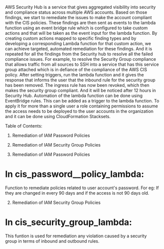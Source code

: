 AWS Security Hub is a service that gives aggregated visibility into security and compliance status across multiple AWS accounts. Based on those findings, we start to remediate the issues to make the account compliant with the CIS policies. These findings are then sent as events to the lambda function using an event bridge rule which is configured to take custom actions and that will be taken as the event input for the lambda function.
By creating custom actions mapped to specific finding types and by developing a corresponding Lambda function for that custom action, we can achieve targeted, automated remediation for these findings. And it is repeated for all the findings from the Security hub to resolve all the failed compliance issues.
For example, to resolve the Security Group compliance that allows traffic from all sources to SSH into a service that has this service group attached which is in defiance of the compliance of the AWS CIS policy. After setting triggers, run the lambda function and it gives the response that informs the user that the inbound rule for the security group has been removed. The ingress rule has now been revoked, which then makes the security group compliant. And it will be noticed after 12 hours in Security Hub.
Automation of the lambda function can be done using EventBridge rules. This can be added as a trigger to the lambda function. To apply it for more than a single user a role containing permissions to assume the access needs to be deployed to the user accounts in the organization and it can be done using CloudFormation Stacksets.

Table of Contents:
1. Remediation of IAM Password Policies
2. Remediation of IAM Security Group Policies

1. Remediation of IAM Password Policies
# In cis_password__policy_lambda:
Function to remediate policies related to user account's password. For eg: If they are changed in every 90 days and if the access is not 90 days old.

2. Remediation of IAM Security Group Policies
# In cis_security_group_lambda:
This funtion is used for remediation any violation caused by a security group in terms of inbound and outbound rules.